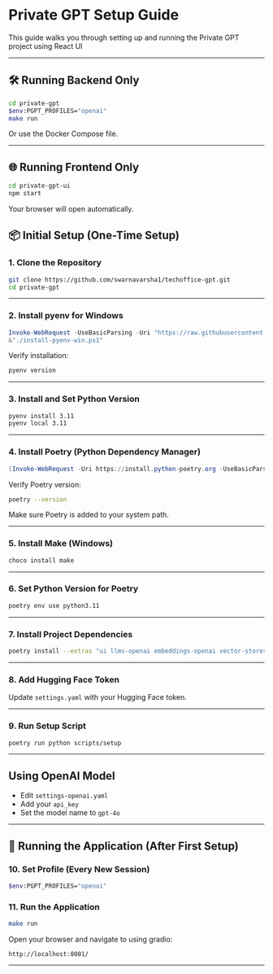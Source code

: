 # Private GPT Setup Guide
This guide walks you through setting up and running the Private GPT project using React UI

---
## 🛠️ Running Backend Only

```bash
cd private-gpt
$env:PGPT_PROFILES="openai"
make run
```

Or use the Docker Compose file.

---

## 🌐 Running Frontend Only

```bash
cd private-gpt-ui
npm start
```

Your browser will open automatically.

## 📦 Initial Setup (One-Time Setup)

### 1. Clone the Repository

```bash
git clone https://github.com/swarnavarsha1/techoffice-gpt.git
cd private-gpt
```

---

### 2. Install pyenv for Windows

```powershell
Invoke-WebRequest -UseBasicParsing -Uri "https://raw.githubusercontent.com/pyenv-win/pyenv-win/master/pyenv-win/install-pyenv-win.ps1" -OutFile "./install-pyenv-win.ps1"
&"./install-pyenv-win.ps1"
```

Verify installation:

```bash
pyenv version
```

---

### 3. Install and Set Python Version

```bash
pyenv install 3.11
pyenv local 3.11
```

---

### 4. Install Poetry (Python Dependency Manager)

```powershell
(Invoke-WebRequest -Uri https://install.python-poetry.org -UseBasicParsing).Content | py -
```

Verify Poetry version:

```bash
poetry --version
```

Make sure Poetry is added to your system path.

---

### 5. Install Make (Windows)

```bash
choco install make
```

---

### 6. Set Python Version for Poetry

```bash
poetry env use python3.11
```

---

### 7. Install Project Dependencies

```bash
poetry install --extras "ui llms-openai embeddings-openai vector-stores-qdrant"
```

---

### 8. Add Hugging Face Token

Update `settings.yaml` with your Hugging Face token.

---

### 9. Run Setup Script

```bash
poetry run python scripts/setup
```

---

## Using OpenAI Model

- Edit `settings-openai.yaml`
- Add your `api_key`
- Set the model name to `gpt-4o`

---

## 🚀 Running the Application (After First Setup)

### 10. Set Profile (Every New Session)

```bash
$env:PGPT_PROFILES="openai"
```

### 11. Run the Application

```bash
make run
```

Open your browser and navigate to using gradio:

```
http://localhost:8001/
```

---
